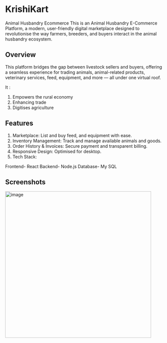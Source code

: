 # KrishiKart
Animal Husbandry Ecommerce
This is an Animal Husbandry E-Commerce Platform, a modern, user-friendly digital marketplace designed to revolutionise the way farmers, breeders, and buyers interact in the animal husbandry ecosystem.

## Overview

This platform bridges the gap between livestock sellers and buyers, offering a seamless experience for trading animals, animal-related products, veterinary services, feed, equipment, and more — all under one virtual roof.

It :
1. Empowers the rural economy
2. Enhancing trade
3. Digitises  agriculture
   
## Features

1. Marketplace: List and buy feed, and equipment with ease.
2. Inventory Management: Track and manage available animals and goods.
3. Order History & Invoices: Secure payment and transparent billing.
4. Responsive Design: Optimised for desktop.
5. Tech Stack: 

Frontend- React 
Backend- Node.js 
Database- My SQL 
 
## Screenshots

<img width="468" alt="image" src="https://github.com/user-attachments/assets/ed46c8dd-54f6-48f4-8dde-defa9c7a811e" />


